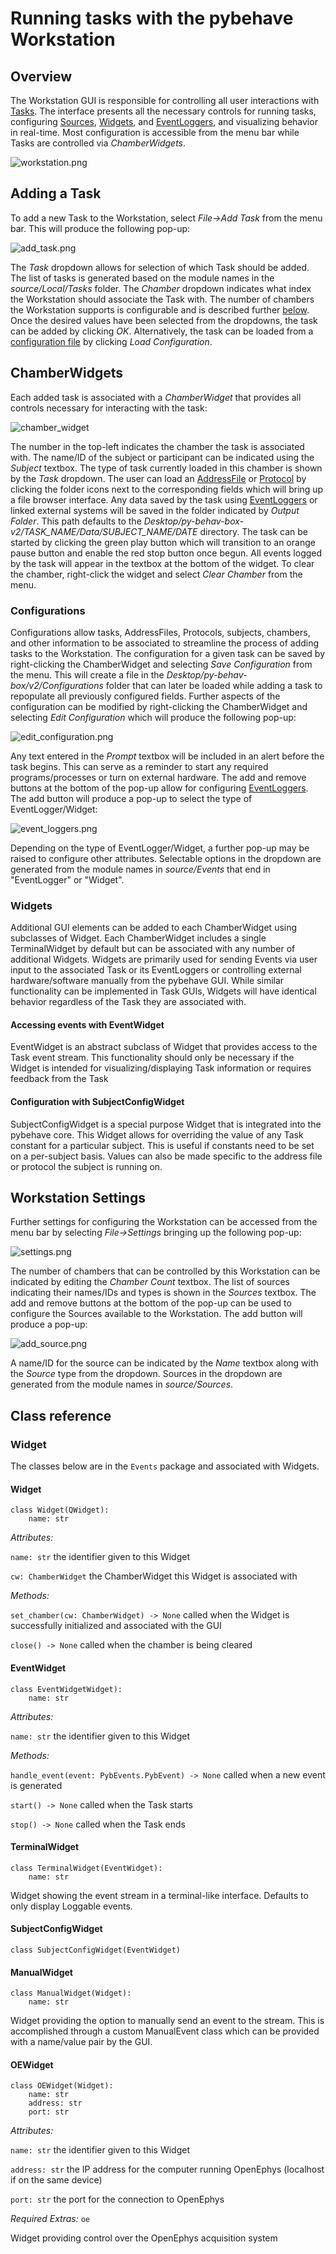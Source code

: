 # Running tasks with the pybehave Workstation

## Overview

The Workstation GUI is responsible for controlling all user interactions with [Tasks](tasks.md). The interface presents all the necessary
controls for running tasks, configuring [Sources](sources.md), [Widgets](events.md), and [EventLoggers](events.md), and visualizing behavior in real-time. Most configuration
is accessible from the menu bar while Tasks are controlled via *ChamberWidgets*.

![workstation.png](img/workstation.png)

## Adding a Task

To add a new Task to the Workstation, select *File->Add Task* from the menu bar. This will produce the following pop-up:

![add_task.png](img/add_task.png)

The *Task* dropdown allows for selection of which Task should be added. The list of tasks is generated based on the module 
names in the *source/Local/Tasks* folder. The *Chamber* dropdown indicates what index the Workstation should associate the Task with.
The number of chambers the Workstation supports is configurable and is described further [below](#workstation-settings). Once the desired values
have been selected from the dropdowns, the task can be added by clicking *OK*. Alternatively, the task can be loaded from a
[configuration file](#configurations) by clicking *Load Configuration*.

## ChamberWidgets

Each added task is associated with a *ChamberWidget* that provides all controls necessary for interacting with the task:

![chamber_widget](img/chamber_widget.png)

The number in the top-left indicates the chamber the task is associated with. The name/ID of the subject or participant can 
be indicated using the *Subject* textbox. The type of task currently loaded in this chamber is shown by the *Task* dropdown.
The user can load an [AddressFile](protocols_addressfiles.md#addressfiles) or [Protocol](protocols_addressfiles.md#protocols) by clicking the folder 
icons next to the corresponding fields which will bring up a file browser interface. Any data saved by the task using 
[EventLoggers](events.md) or linked external systems will be saved in the folder indicated by *Output Folder*. This path defaults to the 
*Desktop/py-behav-box-v2/TASK_NAME/Data/SUBJECT_NAME/DATE* directory. The task can be started by clicking the green play button
which will transition to an orange pause button and enable the red stop button once begun. All events logged by the task will
appear in the textbox at the bottom of the widget. To clear the chamber, right-click the widget and select *Clear Chamber*
from the menu.

### Configurations

Configurations allow tasks, AddressFiles, Protocols, subjects, chambers, and other information to be associated to streamline
the process of adding tasks to the Workstation. The configuration for a given task can be saved by right-clicking the ChamberWidget
and selecting *Save Configuration* from the menu. This will create a file in the *Desktop/py-behav-box/v2/Configurations* folder
that can later be loaded while adding a task to repopulate all previously configured fields. Further aspects of the configuration
can be modified by right-clicking the ChamberWidget and selecting *Edit Configuration* which will produce the following pop-up:

![edit_configuration.png](img/edit_configuration.png)

Any text entered in the *Prompt* textbox will be included in an alert before the task begins. This can serve as a reminder 
to start any required programs/processes or turn on external hardware. The add and remove buttons at the bottom of the pop-up
allow for configuring [EventLoggers](). The add button will produce a pop-up to select the type of EventLogger/Widget:

![event_loggers.png](img/event_loggers.png)

Depending on the type of EventLogger/Widget, a further pop-up may be raised to configure other attributes. Selectable options
in the dropdown are generated from the module names in *source/Events* that end in "EventLogger" or "Widget".

### Widgets

Additional GUI elements can be added to each ChamberWidget using subclasses of Widget. Each ChamberWidget includes a single TerminalWidget by
default but can be associated with any number of additional Widgets. Widgets are primarily used for sending Events via user input
to the associated Task or its EventLoggers or controlling external hardware/software manually from the pybehave GUI. 
While similar functionality can be implemented in Task GUIs, Widgets will have identical behavior regardless of the Task they are associated with.

#### Accessing events with EventWidget

EventWidget is an abstract subclass of Widget that provides access to the Task event stream. This functionality should only be necessary if
the Widget is intended for visualizing/displaying Task information or requires feedback from the Task

#### Configuration with SubjectConfigWidget

SubjectConfigWidget is a special purpose Widget that is integrated into the pybehave core. This Widget allows for overriding the
value of any Task constant for a particular subject. This is useful if constants need to be set on a per-subject basis. 
Values can also be made specific to the address file or protocol the subject is running on.

## Workstation Settings

Further settings for configuring the Workstation can be accessed from the menu bar by selecting *File->Settings* bringing 
up the following pop-up:

![settings.png](img/settings.png)

The number of chambers that can be controlled by this Workstation can be indicated by editing the *Chamber Count* textbox.
The list of sources indicating their names/IDs and types is shown in the *Sources* textbox.
The add and remove buttons at the bottom of the pop-up can be used to configure the Sources available to the Workstation.
The add button will produce a pop-up:

![add_source.png](img/add_source.png)

A name/ID for the source can be indicated by the *Name* textbox along with the *Source* type from the dropdown. Sources
in the dropdown are generated from the module names in *source/Sources*.

## Class reference

### Widget

The classes below are in the `Events` package and associated with Widgets.

#### Widget

    class Widget(QWidget):
        name: str

*Attributes:*

`name: str` the identifier given to this Widget

`cw: ChamberWidget` the ChamberWidget this Widget is associated with

*Methods:*

`set_chamber(cw: ChamberWidget) -> None` called when the Widget is successfully initialized and associated with the GUI

`close() -> None` called when the chamber is being cleared

#### EventWidget

    class EventWidgetWidget):
        name: str

*Attributes:*

`name: str` the identifier given to this Widget

*Methods:*

`handle_event(event: PybEvents.PybEvent) -> None` called when a new event is generated

`start() -> None` called when the Task starts

`stop() -> None` called when the Task ends

#### TerminalWidget

    class TerminalWidget(EventWidget):
        name: str

Widget showing the event stream in a terminal-like interface. Defaults to only display Loggable events.

#### SubjectConfigWidget
    
    class SubjectConfigWidget(EventWidget)

#### ManualWidget

    class ManualWidget(Widget):
        name: str

Widget providing the option to manually send an event to the stream. This is accomplished through a custom ManualEvent class 
which can be provided with a name/value pair by the GUI.

#### OEWidget

    class OEWidget(Widget):
        name: str
        address: str
        port: str

*Attributes:*

`name: str` the identifier given to this Widget

`address: str` the IP address for the computer running OpenEphys (localhost if on the same device)

`port: str` the port for the connection to OpenEphys

*Required Extras:* `oe`

Widget providing control over the OpenEphys acquisition system